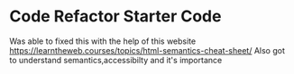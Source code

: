 # Code Refactor Starter Code
Was able to fixed this with the help of this website https://learntheweb.courses/topics/html-semantics-cheat-sheet/
Also got to understand semantics,accessibilty and it's importance 